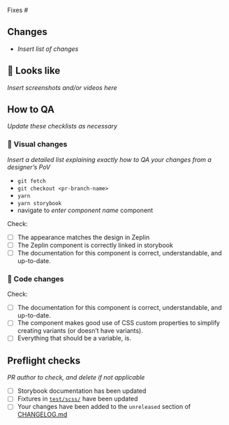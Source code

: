 Fixes #

## Changes

- _Insert list of changes_

## 📸 Looks like

_Insert screenshots and/or videos here_

## How to QA

_Update these checklists as necessary_

### 👀 Visual changes

_Insert a detailed list explaining exactly how to QA your changes from a designer’s PoV_

- `git fetch`
- `git checkout <pr-branch-name>`
- `yarn`
- `yarn storybook`
- navigate to _enter component name_ component

Check:

- [ ] The appearance matches the design in Zeplin
- [ ] The Zeplin component is correctly linked in storybook
- [ ] The documentation for this component is correct, understandable, and up-to-date.

### 👾 Code changes

Check:

- [ ] The documentation for this component is correct, understandable, and up-to-date.
- [ ] The component makes good use of CSS custom properties to simplify creating variants (or doesn’t have variants).
- [ ] Everything that should be a variable, is.

## Preflight checks

_PR author to check, and delete if not applicable_

- [ ] Storybook documentation has been updated
- [ ] Fixtures in [`test/scss/`](../test/scss/) have been updated
- [ ] Your changes have been added to the `unreleased` section of [CHANGELOG.md](../CHANGELOG.md)
